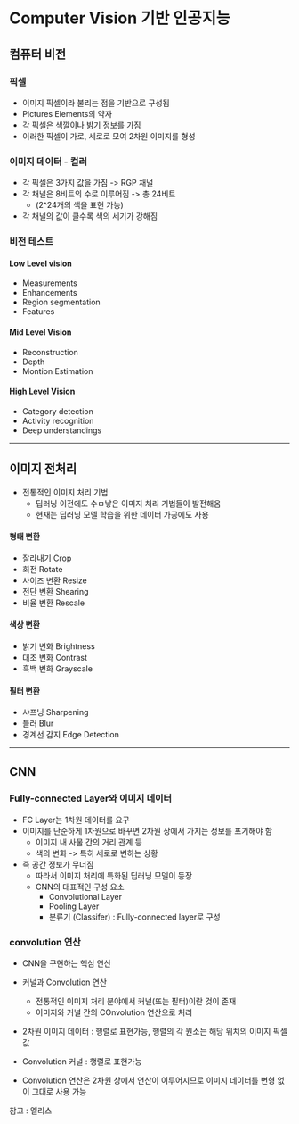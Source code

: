# Computer Vision 기반 인공지능

## 컴퓨터 비전

### 픽셀

- 이미지 픽셀이라 불리는 점을 기반으로 구성됨
- Pictures Elements의 약자
- 각 픽셀은 색깔이나 밝기 정보를 가짐
- 이러한 픽셀이 가로, 세로로 모여 2차원 이미지를 형성

### 이미지 데이터 - 컬러

- 각 픽셀은 3가지 값을 가짐 -> RGP 채널
- 각 채널은 8비트의 수로 이루어짐 -> 총 24비트
  - (2^24개의 색을 표현 가능)
- 각 채널의 값이 클수록 색의 세기가 강해짐

### 비전 테스트

#### Low Level vision

- Measurements
- Enhancements
- Region segmentation
- Features

#### Mid Level Vision

- Reconstruction
- Depth
- Montion Estimation

#### High Level Vision

- Category detection
- Activity recognition
- Deep understandings

---

## 이미지 전처리

- 전통적인 이미지 처리 기법
  - 딥러닝 이전에도 수ㅁ낳은 이미지 처리 기법들이 발전해옴
  - 현재는 딥러닝 모델 학습을 위한 데이터 가공에도 사용

#### 형태 변환

- 잘라내기 Crop
- 회전 Rotate
- 사이즈 변환 Resize
- 전단 변환 Shearing
- 비율 변환 Rescale

#### 색상 변환

- 밝기 변화 Brightness
- 대조 변화 Contrast
- 흑백 변화 Grayscale

#### 필터 변환

- 샤프닝 Sharpening
- 블러 Blur
- 경계선 감지 Edge Detection

---

## CNN

### Fully-connected Layer와 이미지 데이터

- FC Layer는 1차원 데이터를 요구
- 이미지를 단순하게 1차원으로 바꾸면 2차원 상에서 가지는 정보를 포기해야 함
  - 이미지 내 사물 간의 거리 관계 등
  - 색의 변화 -> 특히 세로로 변하는 상황
- 즉 공간 정보가 무너짐
  - 따라서 이미지 처리에 특화된 딥러닝 모델이 등장
  - CNN의 대표적인 구성 요소
    - Convolutional Layer
    - Pooling Layer
    - 분류기 (Classifer) : Fully-connected layer로 구성

### convolution 연산

- CNN을 구현하는 핵심 연산
- 커널과 Convolution 연산

  - 전통적인 이미지 처리 분야에서 커널(또는 필터)이란 것이 존재
  - 이미지와 커널 간의 COnvolution 연산으로 처리

- 2차원 이미지 데이터 : 행렬로 표현가능, 행렬의 각 원소는 해당 위치의 이미지 픽셀값
- Convolution 커널 : 행렬로 표현가능
- Convolution 연산은 2차원 상에서 연산이 이루어지므로 이미지 데이터를 변형 없이 그대로 사용 가능

참고 : 엘리스

